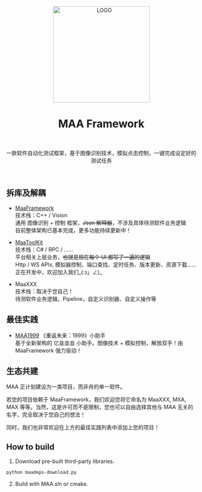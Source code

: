 <div align="center">

<img alt="LOGO" src="https://cdn.jsdelivr.net/gh/MaaAssistantArknights/design@main/logo/maa-logo_512x512.png" width="256" height="256" />

# MAA Framework

<br>

一款软件自动化测试框架，基于图像识别技术，模拟点击控制，一键完成设定好的测试任务

</div>

<br>

## 拆库及解耦

- [MaaFramework](https://github.com/MaaAssistantArknights/MaaFramework/tree/main/include/MaaFramework)  
  技术栈：C++ / Vision  
  通用 图像识别 + 控制 框架，~~Json 解释器~~，不涉及具体待测软件业务逻辑  
  目前整体架构已基本完成，更多功能持续更新中！

- [MaaToolKit](https://github.com/MaaAssistantArknights/MaaFramework/tree/main/include/MaaToolKit)  
  技术栈：C# / RPC / ......  
  平台相关上层业务，~~也就是现在每个 UI 都写了一遍的逻辑~~  
  Http / WS APIs, 模拟器控制、端口查找、定时任务、版本更新、资源下载……  
  正在开发中，欢迎加入我们_(:з」∠)_

- MaaXXX  
  技术栈：取决于您自己！  
  待测软件业务逻辑，Pipeline，自定义识别器、自定义操作等

## 最佳实践

- [MAA1999](https://github.com/MaaAssistantArknights/MAA1999) 《重返未来：1999》小助手  
  基于全新架构的 亿韭韭韭 小助手。图像技术 + 模拟控制，解放双手！由 MaaFramework 强力驱动！

## 生态共建

MAA 正计划建设为一类项目，而非舟的单一软件。  

若您的项目依赖于 MaaFramework，我们欢迎您将它命名为 MaaXXX, MXA, MAX 等等。当然，这是许可而不是限制，您也可以自由选择其他与 MAA 无关的名字，完全取决于您自己的想法！  

同时，我们也非常欢迎在上方的最佳实践列表中添加上您的项目！

## How to build

1. Download pre-built third-party libraries.
  
  ```bash
  python maadeps-download.py
  ```

2. Build with MAA.sln or cmake.
